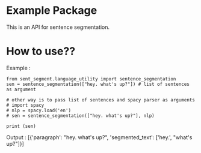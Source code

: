 # Example Package
This is an API for sentence segmentation.



# How to use??
Example :

    from sent_segment.language_utility import sentence_segmentation
    sen = sentence_segmentation(["hey. what's up?"]) # list of sentences as argument

    # other way is to pass list of sentences and spacy parser as arguments
    # import spacy
    # nlp = spacy.load('en')
    # sen = sentence_segmentation(["hey. what's up?"], nlp)

    print (sen)


Output :
[{'paragraph': "hey. what's up?", 'segmented_text': ['hey.', "what's up?"]}]
